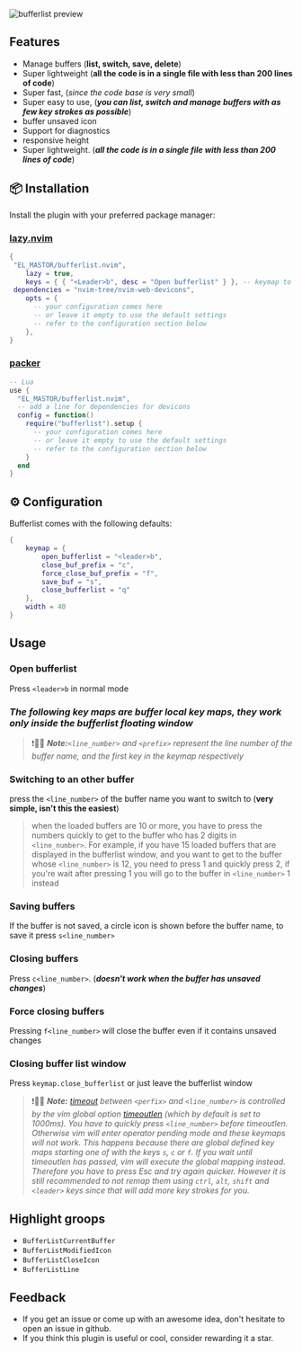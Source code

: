![bufferlist preview](https://i.ibb.co/zbxwrXk/Screenshot-20240920-162143-com-termux.jpg)
## Features
 - Manage buffers (**list, switch, save, delete**)
 - Super lightweight (**all the code is in a single file with less than 200 lines of code**)
 - Super fast, (*since the code base is very small*) 
 - Super easy to use, (**_you can list, switch and manage buffers with as few key strokes as possible_**)
 - buffer unsaved icon
 - Support for diagnostics
 - responsive height
 - Super lightweight. (**_all the code is in a single file with less than 200 lines of code_**)

## 📦 Installation

Install the plugin with your preferred package manager:

### [lazy.nvim](https://github.com/folke/lazy.nvim)

```lua
{
 "EL_MASTOR/bufferlist.nvim",
	lazy = true,
	keys = { { "<Leader>b", desc = "Open bufferlist" } }, -- keymap to load the plugin, it should be the same as keymap.open_buflist
 dependencies = "nvim-tree/nvim-web-devicons",
	opts = {
      -- your configuration comes here
      -- or leave it empty to use the default settings
      -- refer to the configuration section below
	},
}
```
### [packer](https://github.com/wbthomason/packer.nvim)

```lua
-- Lua
use {
  "EL_MASTOR/bufferlist.nvim",
  -- add a line for dependencies for devicons
  config = function()
    require("bufferlist").setup {
      -- your configuration comes here
      -- or leave it empty to use the default settings
      -- refer to the configuration section below
    }
  end
}
```


## ⚙️ Configuration

Bufferlist comes with the following defaults:

```lua
{
	keymap = {
		open_bufferlist = "<leader>b",
		close_buf_prefix = "c",
		force_close_buf_prefix = "f",
		save_buf = "s", 
        close_bufferlist = "q" 
	},
	width = 40
}
```
## Usage
### Open bufferlist
Press `<leader>b` in normal mode

### **_The following key maps are buffer local key maps, they work only inside the bufferlist floating window_**
>❗️📑📒 **_Note:_**_*`<line_number>` and `<prefix>` represent the line number of the buffer name, and the first key in the keymap respectively*_

### Switching to an other buffer
press the `<line_number>` of the buffer name you want to switch to (**very simple, isn't this the easiest**)
> when the loaded buffers are 10 or more, you have to press the numbers quickly to get to the buffer who has 2 digits in `<line_number>`.
> For example, if you have 15 loaded buffers that are displayed in the bufferlist window, and you want to get to the buffer whose `<line_number>` is 12, you need to press 1 and quickly press 2, if you're wait after pressing 1 you will go to the buffer in `<line_number>` 1 instead 

### Saving buffers
If the buffer is not saved, a circle icon is shown before the buffer name, to save it press `s<line_number>`
### Closing buffers
Press `c<line_number>`. (**_doesn't work when the buffer has unsaved changes_**)
### Force closing buffers
Pressing `f<line_number>` will close the buffer even if it contains unsaved changes
### Closing buffer list window
Press `keymap.close_bufferlist` or just leave the bufferlist window

>❗️📑📒 **_Note:_** _[timeout](https://neovim.io/doc/user/options.html#'timeout') between `<perfix>` and `<line_number>` is controlled by the vim global option [timeoutlen](https://neovim.io/doc/user/options.html#'timeoutlen') (*which by default is set to 1000ms*).
>You have to quickly press `<line_number>` before timeoutlen. Otherwise vim will enter operator pending mode and these keymaps will not work.
This happens because there are global defined key maps starting one of with the keys `s`, `c` or `f`. If you wait until timeoutlen has passed, vim will execute the global mapping instead. Therefore you have to press *Esc* and try again quicker.
However it is still recommended to not remap them using `ctrl`, `alt`, `shift` and `<leader>` keys since that will add more key strokes for you._

## Highlight groops

- `BufferListCurrentBuffer`
- `BufferListModifiedIcon`
- `BufferListCloseIcon`
- `BufferListLine`

## Feedback

- If you get an issue or come up with an awesome idea, don't hesitate to open an issue in github.
- If you think this plugin is useful or cool, consider rewarding it a star.

